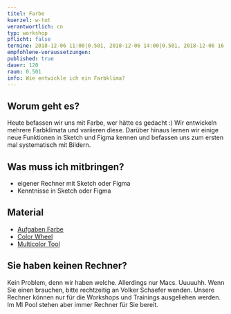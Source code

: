 ```yaml
---
titel: Farbe
kuerzel: w-tut
verantwortlich: cn
typ: workshop
pflicht: false
termine: 2018-12-06 11:00|0.501, 2018-12-06 14:00|0.501, 2018-12-06 16:00|0.501
empfohlene-voraussetzungen: 
published: true
dauer: 120
raum: 0.501
info: Wie entwickle ich ein Farbklima? 
---
```


## Worum geht es?
Heute befassen wir uns mit Farbe, wer hätte es gedacht :) Wir entwickeln mehrere Farbklimata und variieren diese. Darüber hinaus lernen wir einige neue Funktionen in Sketch und Figma kennen und befassen uns zum ersten mal systematisch mit Bildern.

## Was muss ich mitbringen?
- eigener Rechner mit Sketch oder Figma
- Kenntnisse in Sketch oder Figma

## Material
- [Aufgaben Farbe](../../download/workshops/farbe/aufgabe-farbklima.pdf)
- [Color Wheel](https://color.adobe.com/de/create/color-wheel/)
- [Multicolor Tool](http://labs.tineye.com/multicolr/)


## Sie haben keinen Rechner?
Kein Problem, denn wir haben welche. Allerdings nur Macs. Uuuuuhh. Wenn Sie einen brauchen, bitte rechtzeitig an Volker Schaefer wenden. Unsere Rechner können nur für die Workshops und Trainings ausgeliehen werden. Im MI Pool stehen aber immer Rechner für Sie bereit.
